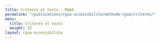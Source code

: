 ```yaml
---
title: Critères et tests - RGAA
permalink: "/publications/rgaa-accessibilite/methode-rgaa/criteres/"
menu:
  title: Critères et tests
  weight: 32
layout: rgaa-accessibilite
---
```

